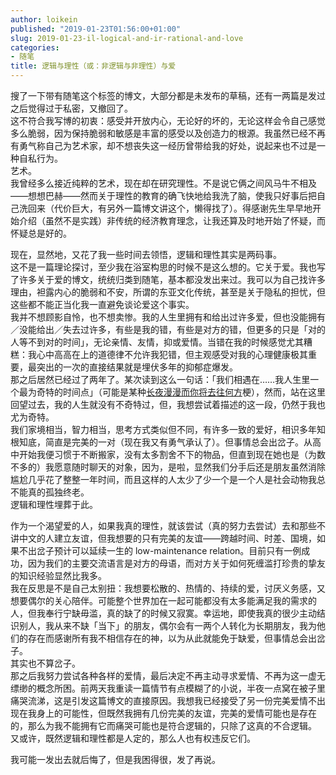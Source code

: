 ```yaml
---
author: loikein
published: "2019-01-23T01:56:00+01:00"
slug: 2019-01-23-il-logical-and-ir-rational-and-love
categories:
- 随笔
title: 逻辑与理性（或：非逻辑与非理性）与爱
---
```

搜了一下带有随笔这个标签的博文，大部分都是未发布的草稿，还有一两篇是发过之后觉得过于私密，又撤回了。  
这不符合我写博的初衷：感受并开放内心，无论好的坏的，无论这样会令自己感觉多么脆弱，因为保持脆弱和敏感是丰富的感受以及创造力的根源。我虽然已经不再有勇气称自己为艺术家，却不想丧失这一经历曾带给我的好处，说起来也不过是一种自私行为。  
艺术。  
我曾经多么接近纯粹的艺术，现在却在研究理性。不是说它俩之间风马牛不相及——想想巴赫——然而关于理性的教育的确飞快地给我洗了脑，使我只好事后把自己洗回来（代价巨大，有另外一篇博文讲这个，懒得找了）。得感谢先生早早地开始介绍（虽然不是实践）非传统的经济教育理念，让我还算及时地开始了怀疑，而怀疑总是好的。  
  
现在，显然地，又花了我一些时间去领悟，逻辑和理性其实是两码事。  
这不是一篇理论探讨，至少我在浴室构思的时候不是这么想的。它关于爱。我也写了许多关于爱的博文，统统归类到随笔，基本都没发出来过。我可以为自己找许多理由，袒露内心的脆弱和不安，所谓的东亚文化传统，甚至是关于隐私的担忧，但这些都不能正当化我一直避免谈论爱这个事实。  
我并不想顾影自怜，也不想卖惨。我的人生里拥有和给出过许多爱，但也没能拥有／没能给出／失去过许多，有些是我的错，有些是对方的错，但更多的只是「对的人等不到对的时间」，无论亲情、友情，抑或爱情。当错在我的时候感觉尤其糟糕：我心中高高在上的道德律不允许我犯错，但主观感受对我的心理健康极其重要，最突出的一次的直接结果就是埋伏多年的抑郁症爆发。  
那之后居然已经过了两年了。某次读到这么一句话：「我们相遇在……我人生里一个最为奇特的时间点」（可能是某种[长夜漫漫而你将去往何方](https://site.douban.com/206332/widget/articles/12823609/article/27957555/)梗），然而，站在这里回望过去，我的人生就没有不奇特过，但，我想尝试着描述的这一段，仍然于我也尤为奇特。  
我们家境相当，智力相当，思考方式类似但不同，有许多一致的爱好，相识多年知根知底，简直是完美的一对（现在我又有勇气承认了）。但事情总会出岔子。从高中开始我便习惯于不断搬家，没有太多割舍不下的物品，但直到现在她也是（为数不多的）我愿意随时聊天的对象，因为，是啦，显然我们分手后还是朋友虽然消除尴尬几乎花了整整一年时间，而且这样的人太少了少一个是一个人是社会动物我总不能真的孤独终老。  
逻辑和理性埋葬于此。  
  
作为一个渴望爱的人，如果我真的理性，就该尝试（真的努力去尝试）去和那些不讲中文的人建立友谊，但我想要的只有完美的友谊——跨越时间、时差、国境，如果不出岔子预计可以延续一生的 low-maintenance relation。目前只有一例成功，因为我们的主要交流语言是对方的母语，而对方关于如何死缠滥打珍贵的挚友的知识经验显然比我多。  
我在反思是不是自己太别扭：我想要松散的、热情的、持续的爱，讨厌义务感，又想要偶尔的关心陪伴。可能整个世界加在一起可能都没有太多能满足我的需求的人，但我奉行宁缺毋滥，真的缺了的时候又寂寞。幸运地，即使我真的很少主动结识别人，我从来不缺「当下」的朋友，偶尔会有一两个人转化为长期朋友，我为他们的存在而感谢所有我不相信存在的神，以为从此就能免于缺爱，但事情总会出岔子。  
其实也不算岔子。  
那之后我努力尝试各种各样的爱情，最后决定不再主动寻求爱情、不再为这一虚无缥缈的概念所困。前两天我重读一篇情节有点模糊了的小说，半夜一点窝在被子里痛哭流涕，这是引发这篇博文的直接原因。我想我已经接受了另一份完美爱情不出现在我身上的可能性，但既然我拥有几份完美的友谊，完美的爱情可能也是存在的，那么为我不能拥有它而痛哭可能也是符合逻辑的，只除了这真的不合逻辑。  
又或许，既然逻辑和理性都是人定的，那么人也有权违反它们。  
  
我可能一发出去就后悔了，但是我困得很，发了再说。
